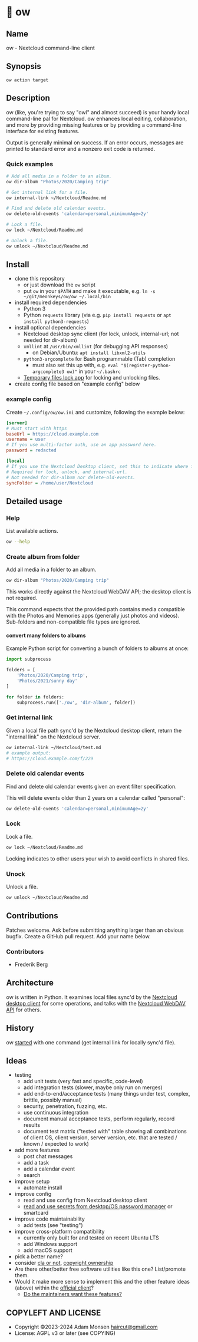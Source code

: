 # 🦉 ow

## Name

ow - Nextcloud command-line client

## Synopsis

```
ow action target
```

## Description

ow (like, you're trying to say "owl" and almost succeed) is your handy local command-line pal for Nextcloud. ow enhances local editing, collaboration, and more by providing missing features or by providing a command-line interface for existing features.

Output is generally minimal on success. If an error occurs, messages are printed to standard error and a nonzero exit code is returned.

### Quick examples

```bash
# Add all media in a folder to an album.
ow dir-album "Photos/2020/Camping trip"

# Get internal link for a file.
ow internal-link ~/Nextcloud/Readme.md

# Find and delete old calendar events.
ow delete-old-events 'calendar=personal,minimumAge=2y'

# Lock a file.
ow lock ~/Nextcloud/Readme.md

# Unlock a file.
ow unlock ~/Nextcloud/Readme.md
```

## Install

* clone this repository
    * or just download the `ow` script
    * put `ow` in your `$PATH` and make it executable, e.g. `ln -s ~/git/meonkeys/ow/ow ~/.local/bin`
* install required dependencies
    * Python 3
    * Python `requests` library (via e.g. `pip install requests` or `apt install python3-requests`)
* install optional dependencies
    * Nextcloud desktop sync client (for lock, unlock, internal-url; not needed for dir-album)
    * `xmllint` at `/usr/bin/xmllint` (for debugging API responses)
        * on Debian/Ubuntu: `apt install libxml2-utils`
    * `python3-argcomplete` for Bash programmable (Tab) completion
        * must also set this up with, e.g. `eval "$(register-python-argcomplete3 ow)"` in your `~/.bashrc`
    * [Temporary files lock app](https://apps.nextcloud.com/apps/files_lock) for locking and unlocking files.
* create config file based on "example config" below

### example config

Create `~/.config/ow/ow.ini` and customize, following the example below:

```ini
[server]
# Must start with https
baseUrl = https://cloud.example.com
username = user
# If you use multi-factor auth, use an app password here.
password = redacted

[local]
# If you use the Nextcloud Desktop client, set this to indicate where files are sync'd.
# Required for lock, unlock, and internal-url.
# Not needed for dir-album nor delete-old-events.
syncFolder = /home/user/Nextcloud
```

## Detailed usage

### Help

List available actions.

```bash
ow --help
```

### Create album from folder

Add all media in a folder to an album.

```bash
ow dir-album "Photos/2020/Camping trip"
```

This works directly against the Nextcloud WebDAV API; the desktop client is not required.

This command expects that the provided path contains media compatible with the Photos and Memories apps (generally just photos and videos). Sub-folders and non-compatible file types are ignored.

#### convert many folders to albums

Example Python script for converting a bunch of folders to albums at once:

```python
import subprocess

folders = [
    'Photos/2020/Camping trip',
    'Photos/2021/sunny day'
]

for folder in folders:
    subprocess.run(['./ow', 'dir-album', folder])
```

### Get internal link

Given a local file path sync'd by the Nextcloud desktop client, return the "internal link" on the Nextcloud server.

```bash
ow internal-link ~/Nextcloud/test.md
# example output:
# https://cloud.example.com/f/229
```

### Delete old calendar events

Find and delete old calendar events given an event filter specification.

This will delete events older than 2 years on a calendar called "personal":

```bash
ow delete-old-events 'calendar=personal,minimumAge=2y'
```

### Lock

Lock a file.

```bash
ow lock ~/Nextcloud/Readme.md
```

Locking indicates to other users your wish to avoid conflicts in shared files.

### Unock

Unlock a file.

```bash
ow unlock ~/Nextcloud/Readme.md
```

## Contributions

Patches welcome. Ask before submitting anything larger than an obvious bugfix. Create a GitHub pull request. Add your name below.

### Contributors

* Frederik Berg

## Architecture

ow is written in Python. It examines local files sync'd by the [Nextcloud desktop client](https://github.com/nextcloud/desktop/) for some operations, and talks with the [Nextcloud WebDAV API](https://docs.nextcloud.com/server/latest/developer_manual/client_apis/WebDAV/basic.html) for others.

## History

ow [started](https://help.nextcloud.com/t/get-internal-link-for-a-file-in-nextcloud-from-a-local-command-line/152774) with one command (get internal link for locally sync'd file).

## Ideas

* testing
    * add unit tests (very fast and specific, code-level)
    * add integration tests (slower, maybe only run on merges)
    * add end-to-end/acceptance tests (many things under test, complex, brittle, possibly manual)
    * security, penetration, fuzzing, etc.
    * use continuous integration
    * document manual acceptance tests, perform regularly, record results
    * document test matrix ("tested with" table showing all combinations of client OS, client version, server version, etc. that are tested / known / expected to work)
* add more features
    * post chat messages
    * add a task
    * add a calendar event
    * search
* improve setup
    * automate install
* improve config
    * read and use config from Nextcloud desktop client
    * [read and use secrets from desktop/OS password manager](https://pypi.org/project/keyring/) or smartcard
* improve code maintainability
    * add tests (see "testing")
* improve cross-platform compatibility
    * currently only built for and tested on recent Ubuntu LTS
    * add Windows support
    * add macOS support
* pick a better name?
* consider [cla or not](https://sfconservancy.org/blog/2014/jun/09/do-not-need-cla/), [copyright ownership](https://sfconservancy.org/blog/2021/jun/30/who-should-own-foss-copyrights/)
* Are there other/better free software utilities like this one? List/promote them.
* Would it make more sense to implement this and the other feature ideas (above) within the [official client](https://docs.nextcloud.com/desktop/latest/advancedusage.html)?
    * [Do the maintainers want these features?](https://github.com/nextcloud/desktop/issues?q=label%3A%22feature%3A+%3Awhite_square_button%3A+nextcloudcmd%22+)

## COPYLEFT AND LICENSE

* Copyright ©2023-2024 Adam Monsen <haircut@gmail.com>
* License: AGPL v3 or later (see COPYING)
